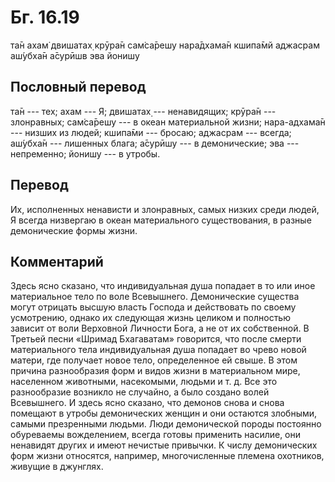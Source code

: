 # Бг. 16.19
та̄н ахам̇ двишатах̣ крӯра̄н
сам̇са̄решу нара̄дхама̄н
кшипа̄мй аджасрам аш́убха̄н
а̄сурӣшв эва йонишу
## Пословный перевод

та̄н --- тех; ахам --- Я; двишатах̣ --- ненавидящих; крӯра̄н ---
злонравных; сам̇са̄решу --- в океан материальной жизни; нара-адхама̄н ---
низших из людей; кшипа̄ми --- бросаю; аджасрам --- всегда; аш́убха̄н ---
лишенных блага; а̄сурӣшу --- в демонические; эва --- непременно; йонишу
--- в утробы.

## Перевод

Их, исполненных ненависти и злонравных, самых низких среди людей, Я
всегда низвергаю в океан материального существования, в разные
демонические формы жизни.

## Комментарий

Здесь ясно сказано, что индивидуальная душа попадает в то или иное
материальное тело по воле Всевышнего. Демонические существа могут
отрицать высшую власть Господа и действовать по своему усмотрению,
однако их следующая жизнь целиком и полностью зависит от воли Верховной
Личности Бога, а не от их собственной. В Третьей песни «Шримад
Бхагаватам» говорится, что после смерти материального тела
индивидуальная душа попадает во чрево новой матери, где получает новое
тело, определенное ей свыше. В этом причина разнообразия форм и видов
жизни в материальном мире, населенном животными, насекомыми, людьми и т.
д. Все это разнообразие возникло не случайно, а было создано волей
Всевышнего. И здесь ясно сказано, что демонов снова и снова помещают в
утробы демонических женщин и они остаются злобными, самыми презренными
людьми. Люди демонической породы постоянно обуреваемы вожделением,
всегда готовы применить насилие, они ненавидят других и имеют нечистые
привычки. К числу демонических форм жизни относятся, например,
многочисленные племена охотников, живущие в джунглях.
